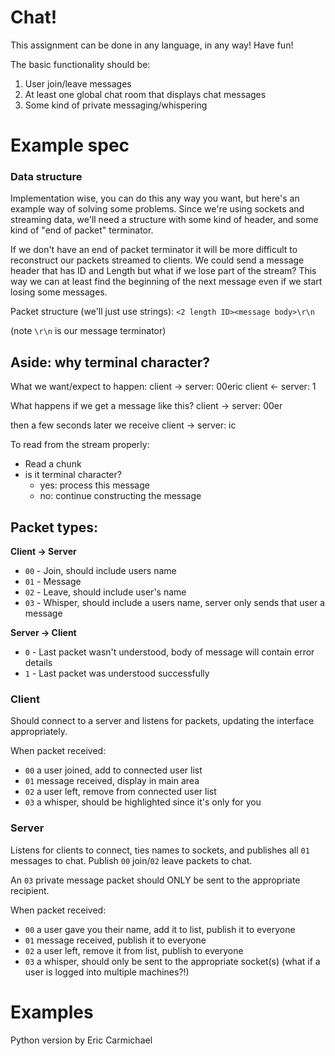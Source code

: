 # Chat!

This assignment can be done in any language, in any way! Have fun!

The basic functionality should be:

 1. User join/leave messages
 2. At least one global chat room that displays chat messages
 3. Some kind of private messaging/whispering

# Example spec

### Data structure

Implementation wise, you can do this any way you want, but here's an example way of
solving some problems. Since we're using sockets and streaming data, we'll need a 
structure with some kind of header, and some kind of "end of packet" terminator.

If we don't have an end of packet terminator it will be more difficult to reconstruct
our packets streamed to clients. We could send a message header that has ID and Length
but what if we lose part of the stream? This way we can at least find the beginning of
the next message even if we start losing some messages.

Packet structure (we'll just use strings):
```<2 length ID><message body>\r\n```
 
(note `\r\n` is our message terminator)

## Aside: why terminal character?
What we want/expect to happen:
client -> server: 00eric
client <- server: 1

What happens if we get a message like this?
client -> server: 00er

then a few seconds later we receive
client -> server: ic



To read from the stream properly:
 - Read a chunk 
 - is it terminal character?
     - yes: process this message
     - no: continue constructing the message


## Packet types:

**Client -> Server**
 * `00` - Join, should include users name
 * `01` - Message
 * `02` - Leave, should include user's name
 * `03` - Whisper, should include a users name, server only sends that user a message
 
**Server -> Client**
 * `0` - Last packet wasn't understood, body of message will contain error details
 * `1` - Last packet was understood successfully


### Client

Should connect to a server and listens for packets, updating the interface 
appropriately. 

When packet received:
 * `00` a user joined, add to connected user list
 * `01` message received, display in main area
 * `02` a user left, remove from connected user list
 * `03` a whisper, should be highlighted since it's only for you

### Server

Listens for clients to connect, ties names to sockets, and publishes all `01` messages
to chat. Publish `00` join/`02` leave packets to chat.

An `03` private message packet should ONLY be sent to the appropriate recipient.

When packet received:
 * `00` a user gave you their name, add it to list, publish it to everyone
 * `01` message received, publish it to everyone
 * `02` a user left, remove it from list, publish to everyone
 * `03` a whisper, should only be sent to the appropriate socket(s) (what if a user is logged into multiple machines?!)


# Examples

Python version by Eric Carmichael
